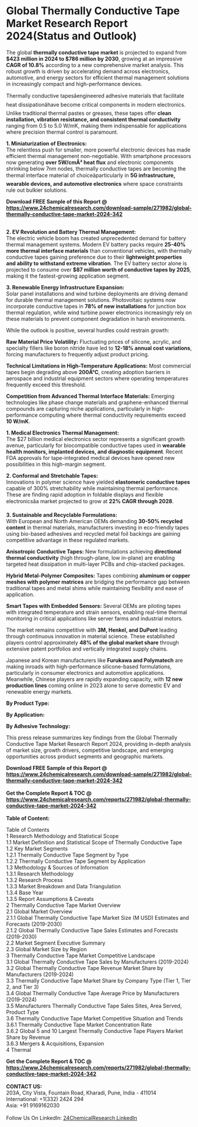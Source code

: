 <h1>Global Thermally Conductive Tape Market Research Report 2024(Status and Outlook)</h1><p>The global <strong>thermally conductive tape market</strong> is projected to expand from <strong>$423 million in 2024 to $786 million by 2030</strong>, growing at an impressive <strong>CAGR of 10.8%</strong> according to a new comprehensive market analysis. This robust growth is driven by accelerating demand across electronics, automotive, and energy sectors for efficient thermal management solutions in increasingly compact and high-performance devices.</p><p>Thermally conductive tapesâengineered adhesive materials that facilitate heat dissipationâhave become critical components in modern electronics. Unlike traditional thermal pastes or greases, these tapes offer <strong>clean installation, vibration resistance, and consistent thermal conductivity</strong> ranging from 0.5 to 5.0 W/mK, making them indispensable for applications where precision thermal control is paramount.</p><p><strong>1. Miniaturization of Electronics:</strong><br>
The relentless push for smaller, more powerful electronic devices has made efficient thermal management non-negotiable. With smartphone processors now generating <strong>over 5W/cmÂ² heat flux</strong> and electronic components shrinking below 7nm nodes, thermally conductive tapes are becoming the thermal interface material of choiceâparticularly in <strong>5G infrastructure, wearable devices, and automotive electronics</strong> where space constraints rule out bulkier solutions.</p><div><b>Download FREE Sample of this Report @ 
            <a href="https://www.24chemicalresearch.com/download-sample/271982/global-thermally-conductive-tape-market-2024-342">
            https://www.24chemicalresearch.com/download-sample/271982/global-thermally-conductive-tape-market-2024-342</a></b></div><br><p><strong>2. EV Revolution and Battery Thermal Management:</strong><br>
The electric vehicle boom has created unprecedented demand for battery thermal management systems. Modern EV battery packs require <strong>25-40% more thermal interface materials</strong> than conventional vehicles, with thermally conductive tapes gaining preference due to their <strong>lightweight properties and ability to withstand extreme vibration</strong>. The EV battery sector alone is projected to consume over <strong>$87 million worth of conductive tapes by 2025</strong>, making it the fastest-growing application segment.</p><p><strong>3. Renewable Energy Infrastructure Expansion:</strong><br>
Solar panel installations and wind turbine deployments are driving demand for durable thermal management solutions. Photovoltaic systems now incorporate conductive tapes in <strong>78% of new installations</strong> for junction box thermal regulation, while wind turbine power electronics increasingly rely on these materials to prevent component degradation in harsh environments.</p><p>While the outlook is positive, several hurdles could restrain growth:</p><p><strong>Raw Material Price Volatility:</strong> Fluctuating prices of silicone, acrylic, and specialty fillers like boron nitride have led to <strong>12-18% annual cost variations</strong>, forcing manufacturers to frequently adjust product pricing.</p><p><strong>Technical Limitations in High-Temperature Applications:</strong> Most commercial tapes begin degrading above <strong>200Â°C</strong>, creating adoption barriers in aerospace and industrial equipment sectors where operating temperatures frequently exceed this threshold.</p><p><strong>Competition from Advanced Thermal Interface Materials:</strong> Emerging technologies like phase change materials and graphene-enhanced thermal compounds are capturing niche applications, particularly in high-performance computing where thermal conductivity requirements exceed <strong>10 W/mK</strong>.</p><p><strong>1. Medical Electronics Thermal Management:</strong><br>
The $27 billion medical electronics sector represents a significant growth avenue, particularly for biocompatible conductive tapes used in <strong>wearable health monitors, implanted devices, and diagnostic equipment</strong>. Recent FDA approvals for tape-integrated medical devices have opened new possibilities in this high-margin segment.</p><p><strong>2. Conformal and Stretchable Tapes:</strong><br>
Innovations in polymer science have yielded <strong>elastomeric conductive tapes</strong> capable of 300% stretchability while maintaining thermal performance. These are finding rapid adoption in foldable displays and flexible electronicsâa market projected to grow at <strong>22% CAGR through 2028</strong>.</p><p><strong>3. Sustainable and Recyclable Formulations:</strong><br>
With European and North American OEMs demanding <strong>30-50% recycled content</strong> in thermal materials, manufacturers investing in eco-friendly tapes using bio-based adhesives and recycled metal foil backings are gaining competitive advantage in these regulated markets.</p><p><strong>Anisotropic Conductive Tapes:</strong> New formulations achieving <strong>directional thermal conductivity</strong> (high through-plane, low in-plane) are enabling targeted heat dissipation in multi-layer PCBs and chip-stacked packages.</p><p><strong>Hybrid Metal-Polymer Composites:</strong> Tapes combining <strong>aluminum or copper meshes with polymer matrices</strong> are bridging the performance gap between traditional tapes and metal shims while maintaining flexibility and ease of application.</p><p><strong>Smart Tapes with Embedded Sensors:</strong> Several OEMs are piloting tapes with integrated temperature and strain sensors, enabling real-time thermal monitoring in critical applications like server farms and industrial motors.</p><p>The market remains competitive with <strong>3M, Henkel, and DuPont</strong> leading through continuous innovation in material science. These established players control approximately <strong>48% of the global market share</strong> through extensive patent portfolios and vertically integrated supply chains.</p><p>Japanese and Korean manufacturers like <strong>Furukawa and Polymatech</strong> are making inroads with high-performance silicone-based formulations, particularly in consumer electronics and automotive applications. Meanwhile, Chinese players are rapidly expanding capacity, with <strong>12 new production lines</strong> coming online in 2023 alone to serve domestic EV and renewable energy markets.</p><p><strong>By Product Type:</strong></p><p><strong>By Application:</strong></p><p><strong>By Adhesive Technology:</strong></p><p>This press release summarizes key findings from the Global Thermally Conductive Tape Market Research Report 2024, providing in-depth analysis of market size, growth drivers, competitive landscape, and emerging opportunities across product segments and geographic markets.</p><div><b>Download FREE Sample of this Report @ 
            <a href="https://www.24chemicalresearch.com/download-sample/271982/global-thermally-conductive-tape-market-2024-342">
            https://www.24chemicalresearch.com/download-sample/271982/global-thermally-conductive-tape-market-2024-342</a></b></div><br><div><b>Get the Complete Report & TOC @ 
            <a href="https://www.24chemicalresearch.com/reports/271982/global-thermally-conductive-tape-market-2024-342">
            https://www.24chemicalresearch.com/reports/271982/global-thermally-conductive-tape-market-2024-342</a></b></div><br>
            <b>Table of Content:</b><p>Table of Contents<br />
1 Research Methodology and Statistical Scope<br />
1.1 Market Definition and Statistical Scope of Thermally Conductive Tape<br />
1.2 Key Market Segments<br />
1.2.1 Thermally Conductive Tape Segment by Type<br />
1.2.2 Thermally Conductive Tape Segment by Application<br />
1.3 Methodology & Sources of Information<br />
1.3.1 Research Methodology<br />
1.3.2 Research Process<br />
1.3.3 Market Breakdown and Data Triangulation<br />
1.3.4 Base Year<br />
1.3.5 Report Assumptions & Caveats<br />
2 Thermally Conductive Tape Market Overview<br />
2.1 Global Market Overview<br />
2.1.1 Global Thermally Conductive Tape Market Size (M USD) Estimates and Forecasts (2019-2030)<br />
2.1.2 Global Thermally Conductive Tape Sales Estimates and Forecasts (2019-2030)<br />
2.2 Market Segment Executive Summary<br />
2.3 Global Market Size by Region<br />
3 Thermally Conductive Tape Market Competitive Landscape<br />
3.1 Global Thermally Conductive Tape Sales by Manufacturers (2019-2024)<br />
3.2 Global Thermally Conductive Tape Revenue Market Share by Manufacturers (2019-2024)<br />
3.3 Thermally Conductive Tape Market Share by Company Type (Tier 1, Tier 2, and Tier 3)<br />
3.4 Global Thermally Conductive Tape Average Price by Manufacturers (2019-2024)<br />
3.5 Manufacturers Thermally Conductive Tape Sales Sites, Area Served, Product Type<br />
3.6 Thermally Conductive Tape Market Competitive Situation and Trends<br />
3.6.1 Thermally Conductive Tape Market Concentration Rate<br />
3.6.2 Global 5 and 10 Largest Thermally Conductive Tape Players Market Share by Revenue<br />
3.6.3 Mergers & Acquisitions, Expansion<br />
4 Thermal</p><div><b>Get the Complete Report & TOC @ 
            <a href="https://www.24chemicalresearch.com/reports/271982/global-thermally-conductive-tape-market-2024-342">
            https://www.24chemicalresearch.com/reports/271982/global-thermally-conductive-tape-market-2024-342</a></b></div><br><b>CONTACT US:</b><br>
            203A, City Vista, Fountain Road, Kharadi, Pune, India - 411014<br>
            International: +1(332) 2424 294<br>
            Asia: +91 9169162030 <br><br>
            Follow Us On LinkedIn: <a href="https://www.linkedin.com/company/24chemicalresearch/">24ChemicalResearch LinkedIn</a>
